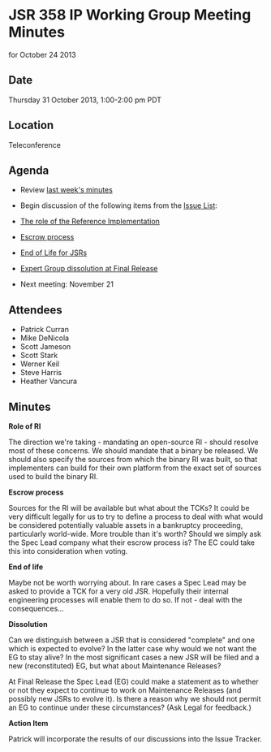 # JSR 358 IP Working Group Meeting Minutes  
for October 24 2013

## Date

Thursday 31 October 2013, 1:00-2:00 pm PDT

## Location

Teleconference

## Agenda

*   Review [last week's minutes](https://java.net/downloads/jsr358/Meeting%20Materials/JSR-358-IPWG-Minutes-Oct-24-2013.md)
*   Begin discussion of the following items from the [Issue List](https://java.net/jira/secure/IssueNavigator.jspa?mode=hide&requestId=11399):

*   [The role of the Reference Implementation](https://java.net/jira/browse/JSR358-29)
*   [Escrow process](https://java.net/jira/browse/JSR358-35)
*   [End of Life for JSRs](https://java.net/jira/browse/JSR358-34)
*   [Expert Group dissolution at Final Release](https://java.net/jira/browse/JSR358-32)

*   Next meeting: November 21

## Attendees

*   Patrick Curran
*   Mike DeNicola
*   Scott Jameson
*   Scott Stark
*   Werner Keil
*   Steve Harris
*   Heather Vancura

## Minutes

**Role of RI**

The direction we're taking - mandating an open-source RI - should resolve most of these concerns. We should mandate that a binary be released. We should also specify the sources from which the binary RI was built, so that implementers can build for their own platform from the exact set of sources used to build the binary RI.

**Escrow process**

Sources for the RI will be available but what about the TCKs? It could be very difficult legally for us to try to define a process to deal with what would be considered potentially valuable assets in a bankruptcy proceeding, particularly world-wide. More trouble than it's worth? Should we simply ask the Spec Lead company what their escrow process is? The EC could take this into consideration when voting.

**End of life**

Maybe not be worth worrying about. In rare cases a Spec Lead may be asked to provide a TCK for a very old JSR. Hopefully their internal engineering processes will enable them to do so. If not - deal with the consequences...

**Dissolution**

Can we distinguish between a JSR that is considered "complete" and one which is expected to evolve? In the latter case why would we not want the EG to stay alive? In the most significant cases a new JSR will be filed and a new (reconstituted) EG, but what about Maintenance Releases?

At Final Release the Spec Lead (EG) could make a statement as to whether or not they expect to continue to work on Maintenance Releases (and possibly new JSRs to evolve it). Is there a reason why we should not permit an EG to continue under these circumstances? (Ask Legal for feedback.)

**Action Item**

Patrick will incorporate the results of our discussions into the Issue Tracker.